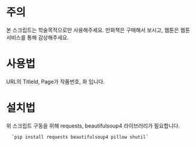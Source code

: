 주의
==
본 스크립트는 학술목적으로만 사용해주세요.
만화책은 구매해서 보시고, 웹툰은 웹툰 서비스를 통해 감상해주세요.

사용법
==
URL의 TitleId, Page가 작품번호, 화 입니다.

설치법
==
위 스크립트 구동을 위해 requests, beautifulsoup4 라이브러리가 필요합니다.

      `pip install requests beautifulsoup4 pillow shutil`
